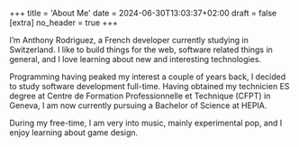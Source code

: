 +++
title = 'About Me'
date = 2024-06-30T13:03:37+02:00
draft = false
[extra]
no_header = true
+++

I’m Anthony Rodriguez, a French developer currently studying in Switzerland. I like to build things for the web, software related things in general, and I love learning about new and interesting technologies.

Programming having peaked my interest a couple of years back, I decided to study software development full-time. Having obtained my technicien ES degree at Centre de Formation Professionnelle et Technique (CFPT) in Geneva, I am now currently pursuing a Bachelor of Science at HEPIA.

During my free-time, I am very into music, mainly experimental pop, and I enjoy learning about game design.
